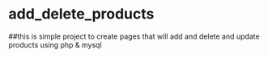 # add_delete_products

##this is simple project to create pages that will add and delete and update products using php & mysql
